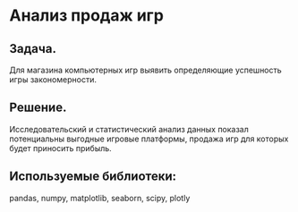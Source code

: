 # Анализ продаж игр
## Задача. 
Для магазина компьютерных игр выявить определяющие успешность игры закономерности. 
## Решение. 
Исследовательский и статистический анализ данных показал потенциальны выгодные игровые платформы, продажа игр для которых будет приносить прибыль.
## Используемые библиотеки:
pandas, numpy, matplotlib, seaborn, scipy, plotly
